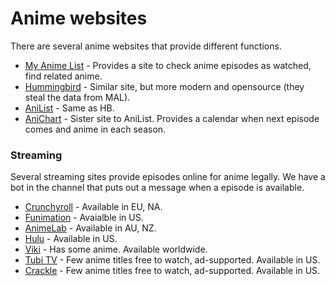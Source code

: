 # Anime websites

There are several anime websites that provide different functions.

* [My Anime List](https://www.myanimelist.net) - Provides a site to check anime episodes as watched, find related anime.
* [Hummingbird](https://www.hummingbird.me) - Similar site, but more modern and opensource (they steal the data from MAL).
* [AniList](https://www.anilist.co) - Same as HB.
* [AniChart](http://anichart.net/) - Sister site to AniList. Provides a calendar when next episode comes and anime in each season.

### Streaming

Several streaming sites provide episodes online for anime legally.
We have a bot in the channel that puts out a message when a episode is available.

* [Crunchyroll](https://www.crunchyroll.com) - Available in EU, NA.
* [Funimation](https://www.funimation.com) - Avaialble in US.
* [AnimeLab](https://www.animelab.com) - Available in AU, NZ.
* [Hulu](https://www.hulu.com) - Available in US.
* [Viki](https://www.viki.com) - Has some anime. Available worldwide.
* [Tubi TV](http://tubitv.com) - Few anime titles free to watch, ad-supported. Available in US.
* [Crackle](http://www.crackle.com) - Few anime titles free to watch, ad-supported. Available in US.
